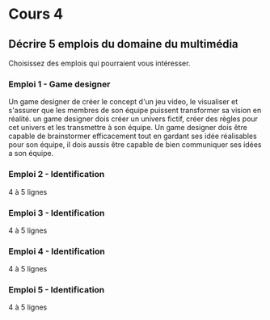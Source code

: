 # Cours 4
## Décrire 5 emplois du domaine du multimédia
Choisissez des emplois qui pourraient vous intéresser. 

### Emploi 1 - Game designer
Un game designer de créer le concept d'un jeu video, le visualiser et s'assurer que les membres de son équipe puissent transformer sa vision en réalité. un game designer dois créer un univers fictif, créer des règles pour cet univers et les transmettre à son équipe. Un game designer dois être capable de brainstormer efficacement tout en gardant ses idée réalisables pour son équipe, il dois aussis être capable de bien communiquer ses idées a son équipe.

### Emploi 2 - Identification
4 à 5 lignes

### Emploi 3 - Identification
4 à 5 lignes 

### Emploi 4 - Identification
4 à 5 lignes

### Emploi 5 - Identification
4 à 5 lignes


